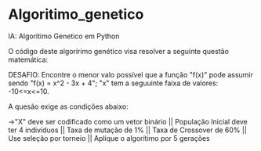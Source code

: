 # Algoritimo_genetico
IA: Algoritimo Genetico em Python

O código deste algorírimo genético visa resolver a seguinte questão matemática:

DESAFIO: Encontre o menor valo possível que a função "f(x)" pode assumir sendo "f(x) = x^2 - 3x + 4"; 
"x" tem a seguuinte faixa de valores: -10<=x<=10. 

A quesão exige as condições abaixo: 

->"X" deve ser codificado como um vetor binário || População Inicial deve ter 4 indivíduos || Taxa de mutação de 1% || Taxa de Crossover de 60% || Use seleção por torneio || Aplique o algorítimo por 5 gerações
